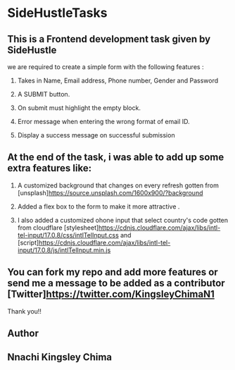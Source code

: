 # SideHustleTasks

## This is a Frontend development task given by SideHustle

we are required to create a simple form with the following features :

1. Takes in Name, Email address, Phone number, Gender and Password 

2. A SUBMIT button. 

3. On submit must highlight the empty block. 

4. Error message when entering the wrong format of email ID. 

5. Display a success message on successful submission

## At the end of the task, i was able to add up some extra features like:

1. A customized background that changes on every refresh gotten from [unsplash]<https://source.unsplash.com/1600x900/?background>

2. Added a flex box to the form to make it more attractive .

3. I also added a customized ohone input that select country's code gotten from cloudflare [stylesheet]<https://cdnjs.cloudflare.com/ajax/libs/intl-tel-input/17.0.8/css/intlTelInput.css> and [script]<https://cdnjs.cloudflare.com/ajax/libs/intl-tel-input/17.0.8/js/intlTelInput.min.js>

## You can fork my repo and add more features or send me a message to be added as a contributor [Twitter]<https://twitter.com/KingsleyChimaN1>

Thank you!!

## Author
<h2>Nnachi Kingsley Chima</h2>
